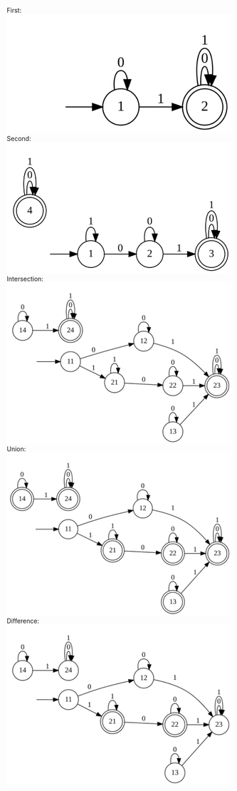 First:  
![](TEST_LEFT.dot.svg)  
Second:  
![](TEST_RIGHT.dot.svg)  
Intersection:  
![](TEST_RESULT.dot.svg)  
Union:  
![](TEST_RESULT_2.dot.svg)  
Difference:  
![](TEST_RESULT_3.dot.svg)  
